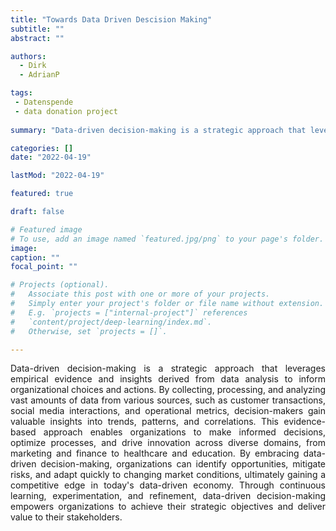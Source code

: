 ```yaml
---
title: "Towards Data Driven Descision Making"
subtitle: ""
abstract: ""

authors:
  - Dirk
  - AdrianP

tags:
 - Datenspende
 - data donation project
 
summary: "Data-driven decision-making is a strategic approach that leverages empirical evidence and insights derived from data analysis to inform organizational choices and actions. By collecting, processing, and analyzing vast amounts of data from various sources, such as customer transactions, social media interactions, and operational metrics, decision-makers gain valuable insights into trends, patterns, and correlations. This evidence-based approach enables organizations to make informed decisions, optimize processes, and drive innovation across diverse domains, from marketing and finance to healthcare and education. By embracing data-driven decision-making, organizations can identify opportunities, mitigate risks, and adapt quickly to changing market conditions, ultimately gaining a competitive edge in today's data-driven economy. Through continuous learning, experimentation, and refinement, data-driven decision-making empowers organizations to achieve their strategic objectives and deliver value to their stakeholders."

categories: []
date: "2022-04-19"

lastMod: "2022-04-19"

featured: true

draft: false

# Featured image
# To use, add an image named `featured.jpg/png` to your page's folder.
image:
caption: ""
focal_point: ""

# Projects (optional).
#   Associate this post with one or more of your projects.
#   Simply enter your project's folder or file name without extension.
#   E.g. `projects = ["internal-project"]` references
#   `content/project/deep-learning/index.md`.
#   Otherwise, set `projects = []`.

---
```

<div align="justify">
Data-driven decision-making is a strategic approach that leverages empirical evidence and insights derived from data analysis to inform organizational choices and actions. By collecting, processing, and analyzing vast amounts of data from various sources, such as customer transactions, social media interactions, and operational metrics, decision-makers gain valuable insights into trends, patterns, and correlations. This evidence-based approach enables organizations to make informed decisions, optimize processes, and drive innovation across diverse domains, from marketing and finance to healthcare and education. By embracing data-driven decision-making, organizations can identify opportunities, mitigate risks, and adapt quickly to changing market conditions, ultimately gaining a competitive edge in today's data-driven economy. Through continuous learning, experimentation, and refinement, data-driven decision-making empowers organizations to achieve their strategic objectives and deliver value to their stakeholders.
</div>
